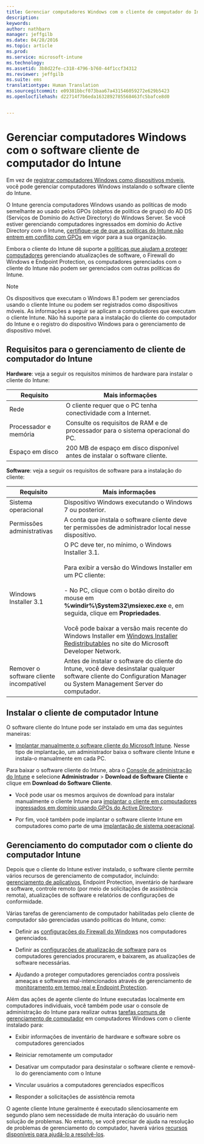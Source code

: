 ```yaml
---
title: Gerenciar computadores Windows com o cliente de computador do Intune | Microsoft Intune
description: 
keywords: 
author: nathbarn
manager: jeffgilb
ms.date: 04/28/2016
ms.topic: article
ms.prod: 
ms.service: microsoft-intune
ms.technology: 
ms.assetid: 3b8d22fe-c318-4796-b760-44f1ccf34312
ms.reviewer: jeffgilb
ms.suite: ems
translationtype: Human Translation
ms.sourcegitcommit: e09381bbcf073baa67a431546059272e629b5423
ms.openlocfilehash: d22714f7b6eda1632892785568463fc5bafce8d0


---
```


# Gerenciar computadores Windows com o software cliente de computador do Intune
Em vez de [registrar computadores Windows como dispositivos móveis](set-up-windows-device-management-with-microsoft-intune.md), você pode gerenciar computadores Windows instalando o software cliente do Intune. 

O Intune gerencia computadores Windows usando as políticas de modo semelhante ao usado pelos GPOs (objetos de política de grupo) do AD DS (Serviços de Domínio do Active Directory) do Windows Server. Se você estiver gerenciando computadores ingressados em domínio do Active Directory com o Intune, [certifique-se de que as políticas do Intune não entrem em conflito com GPOs](resolve-gpo-and-microsoft-intune-policy-conflicts.md) em vigor para a sua organização.

Embora o cliente do Intune dê suporte a [políticas que ajudam a proteger computadores](policies-to-protect-windows-pcs-in-microsoft-intune.md) gerenciando atualizações de software, o Firewall do Windows e Endpoint Protection, os computadores gerenciados com o cliente do Intune não podem ser gerenciados com outras políticas do Intune.

> [!NOTE]
> Os dispositivos que executam o Windows 8.1 podem ser gerenciados usando o cliente Intune ou podem ser registrados como dispositivos móveis. As informações a seguir se aplicam a computadores que executam o cliente Intune. Não há suporte para a instalação do cliente do computador do Intune e o registro do dispositivo Windows para o gerenciamento de dispositivo móvel.

## Requisitos para o gerenciamento de cliente de computador do Intune

**Hardware**: veja a seguir os requisitos mínimos de hardware para instalar o cliente do Intune:

|Requisito|Mais informações|
|---------------|--------------------|
|Rede|O cliente requer que o PC tenha conectividade com a Internet.|
|Processador e memória|Consulte os requisitos de RAM e de processador para o sistema operacional do PC.|
|Espaço em disco|200 MB de espaço em disco disponível antes de instalar o software cliente.|

**Software**: veja a seguir os requisitos de software para a instalação do cliente:

|Requisito|Mais informações|
|---------------|--------------------|
|Sistema operacional | Dispositivo Windows executando o Windows 7 ou posterior. |
|Permissões administrativas|A conta que instala o software cliente deve ter permissões de administrador local nesse dispositivo.|
|Windows Installer 3.1|O PC deve ter, no mínimo, o Windows Installer 3.1.<br /><br />Para exibir a versão do Windows Installer em um PC cliente:<br /><br />-   No PC, clique com o botão direito do mouse em **%windir%\System32\msiexec.exe** e, em seguida, clique em **Propriedades**.<br /><br />Você pode baixar a versão mais recente do Windows Installer em [Windows Installer Redistributables](http://go.microsoft.com/fwlink/?LinkID=234258) no site do Microsoft Developer Network.|
|Remover o software cliente incompatível|Antes de instalar o software do cliente do Intune, você deve desinstalar qualquer software cliente do Configuration Manager ou System Management Server do computador.|

## Instalar o cliente de computador Intune
O software cliente do Intune pode ser instalado em uma das seguintes maneiras:

-   [Implantar manualmente o software cliente do Microsoft Intune](install-the-windows-pc-client-with-microsoft-intune.md#to-manually-deploy-the-client-software). Nesse tipo de implantação, um administrador baixa o software cliente Intune e instala-o manualmente em cada PC.

  Para baixar o software cliente do Intune, abra o [Console de administração do Intune](https://manage.microsoft.com) e selecione **Administrador** > **Download de Software Cliente** e clique em **Download do Software Cliente**.

-   Você pode usar os mesmos arquivos de download para instalar manualmente o cliente Intune para [implantar o cliente em computadores ingressados em domínio usando GPOs do Active Directory](install-the-windows-pc-client-with-microsoft-intune.md#to-automatically-deploy-the-client-software-by-using-group-policy).

-   Por fim, você também pode implantar o software cliente Intune em computadores como parte de uma [implantação de sistema operacional](install-the-windows-pc-client-with-microsoft-intune.md#install-the-microsoft-intune-client-software-as-part-of-an-image).

## Gerenciamento do computador com o cliente do computador Intune
Depois que o cliente do Intune estiver instalado, o software cliente permite vários recursos de gerenciamento de computador, incluindo: [gerenciamento de aplicativos](deploy-apps-in-microsoft-intune.md), Endpoint Protection, inventário de hardware e software, controle remoto (por meio de solicitações de assistência remota), atualizações de software e relatórios de configurações de conformidade.

Várias tarefas de gerenciamento de computador habilitadas pelo cliente de computador são gerenciadas usando políticas do Intune, como:

-   Definir as [configurações do Firewall do Windows](help-protect-windows-pcs-using-windows-firewall-policies-in-microsoft-intune.md) nos computadores gerenciados.

-   Definir as [configurações de atualização de software](keep-windows-pcs-up-to-date-with-software-updates-in-microsoft-intune.md) para os computadores gerenciados procurarem, e baixarem, as atualizações de software necessárias.

-   Ajudando a proteger computadores gerenciados contra possíveis ameaças e softwares mal-intencionados através de gerenciamento de [monitoramento em tempo real e Endpoint Protection](help-secure-windows-pcs-with-endpoint-protection-for-microsoft-intune.md).

Além das ações de agente cliente do Intune executadas localmente em computadores individuais, você também pode usar o console de administração do Intune para realizar outras [tarefas comuns de gerenciamento de computador](common-windows-pc-management-tasks-with-the-microsoft-intune-computer-client.md) em computadores Windows com o cliente instalado para:

-   Exibir informações de inventário de hardware e software sobre os computadores gerenciados

-   Reiniciar remotamente um computador

-   Desativar um computador para desinstalar o software cliente e removê-lo do gerenciamento com o Intune

-   Vincular usuários a computadores gerenciados específicos

-   Responder a solicitações de assistência remota

O agente cliente Intune geralmente é executado silenciosamente em segundo plano sem necessidade de muita interação do usuário nem solução de problemas. No entanto, se você precisar de ajuda na resolução de problemas de gerenciamento do computador, haverá vários [recursos disponíveis para ajudá-lo a resolvê-los](/intune/troubleshoot/troubleshoot-client-setup-in-microsoft-intune).



<!--HONumber=Jul16_HO3-->


